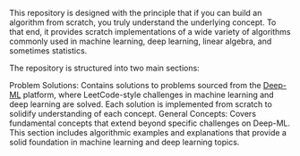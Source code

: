
This repository is designed with the principle that if you can build an algorithm from scratch, you truly understand the underlying concept. To that end, it provides scratch implementations of a wide variety of algorithms commonly used in machine learning, deep learning, linear algebra, and sometimes statistics.

The repository is structured into two main sections:

Problem Solutions: Contains solutions to problems sourced from the [Deep-ML](https://www.deep-ml.com/) platform, where LeetCode-style challenges in machine learning and deep learning are solved. Each solution is implemented from scratch to solidify understanding of each concept.
General Concepts: Covers fundamental concepts that extend beyond specific challenges on Deep-ML. This section includes algorithmic examples and explanations that provide a solid foundation in machine learning and deep learning topics.